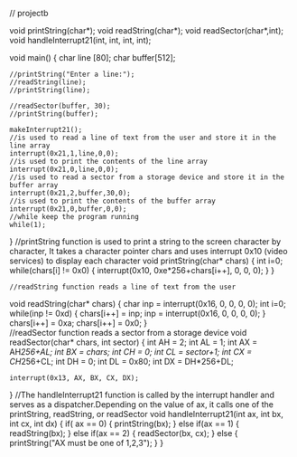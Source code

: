 // projectb

void printString(char*);
void readString(char*);
void readSector(char*,int);
void handleInterrupt21(int, int, int, int);

void main() {
	char line [80];
	char buffer[512];
	
	//printString("Enter a line:");
	//readString(line);
	//printString(line);
	
	//readSector(buffer, 30);
	//printString(buffer);
	
	makeInterrupt21();   
	//is used to read a line of text from the user and store it in the line array
 	interrupt(0x21,1,line,0,0);
  	//is used to print the contents of the line array
	interrupt(0x21,0,line,0,0);
 	//is used to read a sector from a storage device and store it in the buffer array
	interrupt(0x21,2,buffer,30,0);
 	//is used to print the contents of the buffer array
	interrupt(0x21,0,buffer,0,0);
 	//while keep the program running
	while(1);
}
	//printString function is used to print a string to the screen character by character, It takes a character pointer chars and uses interrupt 0x10 (video services) to display each character
void printString(char* chars) {
	int i=0;
	while(chars[i] != 0x0) {
		interrupt(0x10, 0xe*256+chars[i++], 0, 0, 0);
	}
}

	//readString function reads a line of text from the user
void readString(char* chars) {
	char inp = interrupt(0x16, 0, 0, 0, 0);
	int i=0;
	while(inp != 0xd) {
		chars[i++] = inp;
		inp = interrupt(0x16, 0, 0, 0, 0);
	}
	chars[i++] = 0xa;
	chars[i++] = 0x0;
}	
//readSector function reads a sector from a storage device
void readSector(char* chars, int sector) {
	int AH = 2;
	int AL = 1;
	int AX = AH*256+AL;
	int BX = chars;
	int CH = 0;
	int CL = sector+1;
	int CX = CH*256+CL;
	int DH = 0;
	int DL = 0x80;
	int DX = DH*256+DL;

	interrupt(0x13, AX, BX, CX, DX);
}
	//The handleInterrupt21 function is called by the interrupt handler and serves as a dispatcher.Depending on the value of ax, it calls one of the printString, readString, or readSector
void handleInterrupt21(int ax, int bx, int cx, int dx) {
	if( ax == 0) {
		printString(bx);
	} else if(ax == 1) {
		readString(bx);
	} else if(ax == 2) {
		readSector(bx, cx);
	} else {
		printString("AX must be one of 1,2,3");
	}
}	
